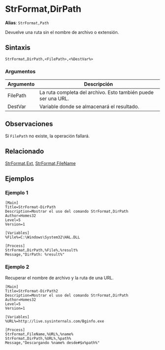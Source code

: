 # StrFormat,DirPath

**Alias**: `StrFormat,Path`

Devuelve una ruta sin el nombre de archivo o extensión.

## Sintaxis

```pebakery
StrFormat,DirPath,<FilePath>,<%DestVar%>
```

### Argumentos

| Argumento | Descripción |
| --- | --- |
| FilePath | La ruta completa del archivo. Esto también puede ser una URL. |
| DestVar | Variable donde se almacenará el resultado. |

## Observaciones

Si `FilePath` no existe, la operación fallará.

## Relacionado

[StrFormat,Ext](./Ext.md), [StrFormat,FileName](./FileName.md)

## Ejemplos

### Ejemplo 1

```pebakery
[Main]
Title=StrFormat-DirPath
Description=Mostrar el uso del comando StrFormat,DirPath
Author=Homes32
Level=5
Version=1

[Variables]
%File%=C:\Windows\System32\HAL.DLL

[Process]
StrFormat,DirPath,%File%,%result%
Message,"DirPath: %result%"
```

### Ejemplo 2

Recuperar el nombre de archivo y la ruta de una URL.

```pebakery
[Main]
Title=StrFormat-DirPath2
Description=Mostrar el uso del comando StrFormat,DirPath
Author=Homes32
Level=5
Version=1

[Variables]
%URL%=http://live.sysinternals.com/Bginfo.exe

[Process]
StrFormat,FileName,%URL%,%name%
StrFormat,DirPath,%URL%,%path%
Message,"Descargando %name% desde#$x%path%"
```

